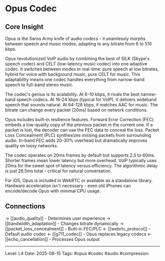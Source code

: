 # Opus Codec

## Core Insight
Opus is the Swiss Army knife of audio codecs - it seamlessly morphs between speech and music modes, adapting to any bitrate from 6 to 510 kbps.

Opus revolutionized VoIP audio by combining the best of SILK (Skype's speech codec) and CELT (low-latency music codec) into one adaptive codec. It switches between modes in real-time: pure speech at low bitrates, hybrid for voice with background music, pure CELT for music. This adaptability means one codec handles everything from narrow-band speech to full-band stereo music.

The codec's genius is its scalability. At 6-10 kbps, it rivals the best narrow-band speech codecs. At 16-24 kbps (typical for VoIP), it delivers wideband speech that sounds natural. At 64-128 kbps, it matches AAC for music. The bitrate can change every packet (20ms) based on network conditions.

Opus includes built-in resilience features. Forward Error Correction (FEC) embeds a low-quality copy of the previous packet in the current one. If a packet is lost, the decoder can use the FEC data to conceal the loss. Packet Loss Concealment (PLC) synthesizes missing packets from surrounding audio. In-band FEC adds 20-30% overhead but dramatically improves quality on lossy networks.

The codec operates on 20ms frames by default but supports 2.5 to 60ms. Shorter frames mean lower latency but more overhead. VoIP typically uses 20ms for the sweet spot of latency versus efficiency. The algorithmic delay is just 26.5ms total - critical for natural conversation.

For iOS, Opus is included in WebRTC or available as a standalone library. Hardware acceleration isn't necessary - even old iPhones can encode/decode Opus with minimal CPU usage.

## Connections
→ [[audio_quality]] - Determines user experience
→ [[bandwidth_adaptation]] - Changes bitrate dynamically
→ [[packet_loss_concealment]] - Built-in FEC/PLC
← [[webrtc_protocol]] - Default audio codec
← [[g711_codec]] - Opus replaces legacy codecs
← [[echo_cancellation]] - Processes Opus output

---
Level: L4
Date: 2025-08-15
Tags: #opus #codec #audio #compression